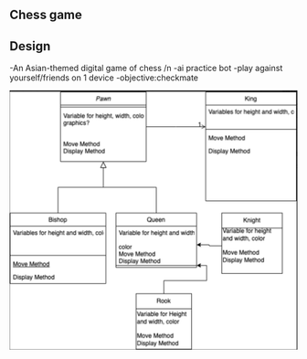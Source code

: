 ## Chess game

## Design

-An Asian-themed digital game of chess /n
-ai practice bot
-play against yourself/friends on 1 device
-objective:checkmate

![Class Diagram](https://github.com/RobertBu1/Games/blob/main/images/Screen%20Shot%202023-02-28%20at%209.20.18%20AM.png)
